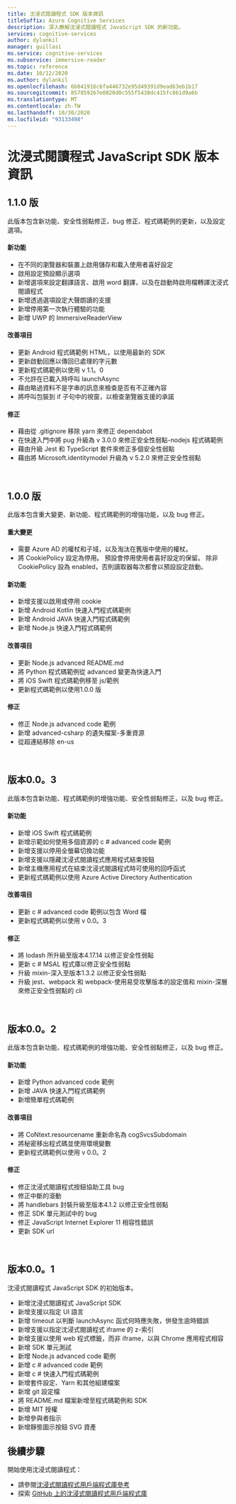 ```yaml
---
title: 沈浸式閱讀程式 SDK 版本資訊
titleSuffix: Azure Cognitive Services
description: 深入瞭解沈浸式閱讀程式 JavaScript SDK 的新功能。
services: cognitive-services
author: dylankil
manager: guillasi
ms.service: cognitive-services
ms.subservice: immersive-reader
ms.topic: reference
ms.date: 10/12/2020
ms.author: dylankil
ms.openlocfilehash: 6b041916c6fa446732e95d49391d9ead63eb1b17
ms.sourcegitcommit: 857859267e0820d0c555f5438dc415fc861d9a6b
ms.translationtype: MT
ms.contentlocale: zh-TW
ms.lasthandoff: 10/30/2020
ms.locfileid: "93133498"
---
```

# <a name="immersive-reader-javascript-sdk-release-notes"></a>沈浸式閱讀程式 JavaScript SDK 版本資訊

## <a name="version-110"></a>1.1.0 版

此版本包含新功能、安全性弱點修正、bug 修正、程式碼範例的更新，以及設定選項。

#### <a name="new-features"></a>新功能

* 在不同的瀏覽器和裝置上啟用儲存和載入使用者喜好設定
* 啟用設定預設顯示選項
* 新增選項來設定翻譯語言、啟用 word 翻譯，以及在啟動時啟用檔轉譯沈浸式閱讀程式
* 新增透過選項設定大聲朗讀的支援
* 新增停用第一次執行體驗的功能
* 新增 UWP 的 ImmersiveReaderView

#### <a name="improvements"></a>改善項目

* 更新 Android 程式碼範例 HTML，以使用最新的 SDK
* 更新啟動回應以傳回已處理的字元數
* 更新程式碼範例以使用 v 1.1。0
* 不允許在已載入時呼叫 launchAsync
* 藉由略過資料不是字串的訊息來檢查是否有不正確內容
* 將呼叫包裝到 if 子句中的視窗，以檢查瀏覽器支援的承諾

#### <a name="fixes"></a>修正

* 藉由從 .gitignore 移除 yarn 來修正 dependabot
* 在快速入門中將 pug 升級為 v 3.0.0 來修正安全性弱點-nodejs 程式碼範例
* 藉由升級 Jest 和 TypeScript 套件來修正多個安全性弱點
* 藉由將 Microsoft.identitymodel 升級為 v 5.2.0 來修正安全性弱點

<br>

## <a name="version-100"></a>1\.0.0 版

此版本包含重大變更、新功能、程式碼範例的增強功能，以及 bug 修正。

#### <a name="breaking-changes"></a>重大變更

* 需要 Azure AD 的權杖和子域，以及淘汰在舊版中使用的權杖。
* 將 CookiePolicy 設定為停用。 預設會停用使用者喜好設定的保留。 除非 CookiePolicy 設為 enabled，否則讀取器每次都會以預設設定啟動。

#### <a name="new-features"></a>新功能

* 新增支援以啟用或停用 cookie
* 新增 Android Kotlin 快速入門程式碼範例
* 新增 Android JAVA 快速入門程式碼範例
* 新增 Node.js 快速入門程式碼範例

#### <a name="improvements"></a>改善項目

* 更新 Node.js advanced README.md
* 將 Python 程式碼範例從 advanced 變更為快速入門
* 將 iOS Swift 程式碼範例移至 js/範例
* 更新程式碼範例以使用1.0.0 版

#### <a name="fixes"></a>修正

* 修正 Node.js advanced code 範例
* 新增 advanced-csharp 的遺失檔案-多重資源
* 從超連結移除 en-us

<br>

## <a name="version-003"></a>版本0.0。3

此版本包含新功能、程式碼範例的增強功能、安全性弱點修正，以及 bug 修正。

#### <a name="new-features"></a>新功能

* 新增 iOS Swift 程式碼範例
* 新增示範如何使用多個資源的 c # advanced code 範例 
* 新增支援以停用全螢幕切換功能
* 新增支援以隱藏沈浸式閱讀程式應用程式結束按鈕
* 新增主機應用程式在結束沈浸式閱讀程式時可使用的回呼函式
* 更新程式碼範例以使用 Azure Active Directory Authentication

#### <a name="improvements"></a>改善項目

* 更新 c # advanced code 範例以包含 Word 檔
* 更新程式碼範例以使用 v 0.0。3

#### <a name="fixes"></a>修正

* 將 lodash 所升級至版本4.17.14 以修正安全性弱點
* 更新 c # MSAL 程式庫以修正安全性弱點
* 升級 mixin-深入至版本1.3.2 以修正安全性弱點
* 升級 jest、webpack 和 webpack-使用易受攻擊版本的設定值和 mixin-深層來修正安全性弱點的 cli

<br>

## <a name="version-002"></a>版本0.0。2

此版本包含新功能、程式碼範例的增強功能、安全性弱點修正，以及 bug 修正。

#### <a name="new-features"></a>新功能

* 新增 Python advanced code 範例
* 新增 JAVA 快速入門程式碼範例
* 新增簡單程式碼範例

#### <a name="improvements"></a>改善項目

* 將 CoNtext.resourcename 重新命名為 cogSvcsSubdomain
* 將秘密移出程式碼並使用環境變數
* 更新程式碼範例以使用 v 0.0。2

#### <a name="fixes"></a>修正

* 修正沈浸式閱讀程式按鈕協助工具 bug
* 修正中斷的滾動
* 將 handlebars 封裝升級至版本4.1.2 以修正安全性弱點
* 修正 SDK 單元測試中的 bug
* 修正 JavaScript Internet Explorer 11 相容性錯誤
* 更新 SDK url

<br>

## <a name="version-001"></a>版本0.0。1

沈浸式閱讀程式 JavaScript SDK 的初始版本。

* 新增沈浸式閱讀程式 JavaScript SDK
* 新增支援以指定 UI 語言
* 新增 timeout 以判斷 launchAsync 函式何時應失敗，併發生逾時錯誤
* 新增支援以指定沈浸式閱讀程式 iframe 的 z-索引
* 新增支援以使用 web 程式標籤，而非 iframe，以與 Chrome 應用程式相容
* 新增 SDK 單元測試
* 新增 Node.js advanced code 範例
* 新增 c # advanced code 範例
* 新增 c # 快速入門程式碼範例
* 新增套件設定、Yarn 和其他組建檔案
* 新增 git 設定檔
* 將 README.md 檔案新增至程式碼範例和 SDK
* 新增 MIT 授權
* 新增參與者指示
* 新增靜態圖示按鈕 SVG 資產

## <a name="next-steps"></a>後續步驟

開始使用沈浸式閱讀程式：

* 請參閱[沈浸式閱讀程式用戶端程式庫參考](./reference.md)
* 探索 [GitHub 上的沈浸式閱讀程式用戶端程式庫](https://github.com/microsoft/immersive-reader-sdk)
